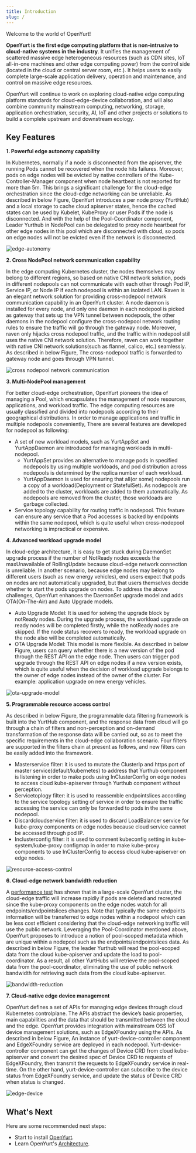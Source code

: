 ```yaml
---
title: Introduction
slug: /
---
```


Welcome to the world of OpenYurt!

**OpenYurt is the first edge computing platform that is non-intrusive to cloud-native systems in the industry**. It unifies the management of scattered massive edge heterogeneous resources (such as CDN sites, IoT all-in-one machines and other edge computing power) from the control side (located in the cloud or central server room, etc.).
It helps users to easily complete large-scale application delivery, operation and maintenance, and control on massive edge resources.

OpenYurt will continue to work on exploring cloud-native edge computing platform standards for cloud-edge-device collaboration, and will also combine community mainstream computing, networking, storage, application orchestration, security, AI, IoT and other projects or solutions to build a complete upstream and downstream ecology.


## Key Features
**1. Powerful edge autonomy capability**

In Kubernetes, normally if a node is disconnected from the apiserver, the running Pods cannot be recovered when the node hits failures. Moreover, pods on edge nodes will be evicted by native controllers of the Kube-Controller-Manager component when node heartbeat is not reported for more than 5m.
This brings a significant challenge for the cloud-edge orchestration since the cloud-edge networking can be unreliable.  As described in below Figure, OpenYurt introduces a per node proxy (YurtHub) and a local storage to cache cloud apiserver states, hence the cached states can be used by Kubelet, KubeProxy or user Pods if the node is disconnected.
And with the help of the Pool-Coordinator component, Leader Yurthub in NodePool can be delegated to proxy node heartbeat for other edge nodes in this pool which are disconnected with cloud, so pods on edge nodes will not be evicted even if the network is disconnected.

![edge-autonomy](../../static/img/docs/introduction/edge-autonomy.png)

**2. Cross NodePool network communication capability**

In the edge computing Kubernetes cluster, the nodes themselves may belong to different regions, so based on native CNI network solution, pods in different nodepools can not communicate with each other through Pod IP, Service IP, or Node IP if each nodepool is within an isolated LAN.
Raven is an elegant network solution for providing cross-nodepool network communication capability in an OpenYurt cluster. A node daemon is installed for every node, and only one daemon in each nodepool is picked as gateway that sets up the VPN tunnel between nodepools, the other daemons in the nodepool configure the cross-nodepool network routing rules to ensure the traffic will go through the gateway node.  Moreover, raven only hijacks cross nodepool traffic, and the traffic within nodepool still uses the native CNI network solution. Therefore, raven can work together with native CNI network solutions(such as flannel, calico, etc.) seamlessly. As described in below Figure, The cross-nodepool traffic is forwarded to gateway node and goes through VPN tunnel.

![cross nodepool network communication](../../static/img/docs/introduction/raven.png)

**3. Multi-NodePool management**

For better cloud-edge orchestration, OpenYurt pioneers the idea of managing a Pool, which encapsulates the management of node resources, applications, and workload traffic. The edge computing resources are usually classified and divided into nodepools according to their geographical distributions. In order to manage applications and traffic in multiple nodepools conveniently, There are several features are developed for nodepool as following:
  - A set of new workload models, such as YurtAppSet and YurtAppDaemon are introduced for managing workloads in multi-nodepool.
    - YurtAppSet provides an alternative to manage pods in specified nodepools by using multiple workloads, and pod distribution across nodepools is determined by the replica number of each workload.
    - YurtAppDaemon is used for ensuring that all(or some) nodepools run a copy of a workload(Deployment or StatefulSet). As nodepools are added to the cluster, workloads are added to them automatically. As nodepools are removed from the cluster, those workloads are garbage collected.
  - Service topology capability for routing traffic in nodepool. This feature can ensure any service that a Pod accesses is backed by endpoints within the same nodepool, which is quite useful when cross-nodepool networking is impractical or expensive.

**4. Advanced workload upgrade model**

In cloud-edge architecture, it is easy to get stuck during DaemonSet upgrade process if the number of NotReady nodes exceeds the maxUnavailable of RollingUpdate because cloud-edge network connection is unreliable. In another scenario, because edge nodes may belong to different users (such as new energy vehicles), end users expect that pods on nodes are not automatically upgraded, but that users themselves decide whether to start the pods upgrade on nodes. To address the above challenges, OpenYurt enhances the DaemonSet upgrade model and adds OTA(On-The-Air) and Auto Upgrade models.
  - Auto Upgrade Model: It is used for solving the upgrade block by notReady nodes. During the upgrade process, the workload upgrade on ready nodes will be completed firstly, while the notReady nodes are skipped. If the node status recovers to ready, the workload upgrade on the node also will be completed automatically.
  - OTA Upgrade Model: This model is more flexible. As described in below Figure, users can query whether there is a new version of the pod through the REST API on the edge node. Then users can trigger pod upgrade through the REST API on edge nodes if a new version exists, which is quite useful when the decision of workload upgrade belongs to the owner of edge nodes instead of the owner of the cluster. For example: application upgrade on new energy vehicles.

![ota-upgrade-model](../../static/img/docs/introduction/ota.png)

**5. Programmable resource access control**

As described in below Figure, the programmable data filtering framework is built into the YurtHub component, and the response data from cloud will go through a chain of filters and non-perception and on-demand transformation of the response data will be carried out, so as to meet the specific requirements in the cloud-edge collaboration scenario. Four filters are supported in the filters chain at present as follows, and new filters can be easily added into the framework.
  - Masterservice filter: it is used to mutate the ClusterIp and https port of master service(default/kubernetes) to address that Yurthub component is listening in order to make pods using InClusterConfig on edge nodes to access cloud kube-apiserver through Yurthub component without perception. 
  - Servicetoplogy filter: it is used to reassemble endpointslices according to the service topology setting of service in order to ensure the traffic accessing the service can only be forwarded to pods in the same nodepool. 
  - Discardcloudservice filter: it is used to discard LoadBalancer service for kube-proxy components on edge nodes because cloud service cannot be accessed through pod IP. 
  - Inclusterconfig filter: it is used to comment kubeconfig setting in kube-system/kube-proxy configmap in order to make kube-proxy components to use InClusterConfig to access cloud kube-apiserver on edge nodes.

![resource-access-control](../../static/img/docs/introduction/data-filtering-framework.png)

**6. Cloud-edge network bandwidth reduction**

A [performance test](https://openyurt.io/docs/test-report/yurthub-performance-test#traffic) has shown that in a large-scale OpenYurt cluster, the cloud-edge traffic will increase rapidly if pods are deleted and recreated since the kube-proxy components on the edge nodes watch for all endpoints/endpointslices changes. Note that typically the same endpoints information will be transferred to edge nodes within a nodepool which can be less cost efficient considering that the cloud-edge networking traffic will use the public network.
Leveraging the Pool-Coordinator mentioned above, OpenYurt proposes to introduce a notion of pool-scoped metadata which are unique within a nodepool such as the endpoints/endpointslices data. As described in below Figure, the leader Yurthub will read the pool-scoped data from the cloud kube-apiserver and update the load to pool-coordinator. As a result, all other YurtHubs will retrieve the pool-scoped data from the pool-coordinator, eliminating the use of public network bandwidth for retrieving such data from the cloud kube-apiserver.

![bandwidth-reduction](../../static/img/docs/introduction/bandwidth-reduction.png)

**7. Cloud-native edge device management**

OpenYurt defines a set of APIs for managing edge devices through cloud Kubernetes controlplane. The APIs abstract the device’s basic properties, main capabilities and the data that should be transmitted between the cloud and the edge. OpenYurt provides integration with mainstream OSS IoT device management solutions, such as EdgeXFoundry using the APIs. As described in below Figure, An instance of yurt-device-controller component and EdgeXFoundry service are deployed in each nodepool. Yurt-device-controller component can get the changes of Device CRD from cloud kube-apiserver and convert the desired spec of Device CRD to requests of EdgeXFoundry, then transmit the requests to EdgeXFoundry service in real-time. On the other hand, yurt-device-controller can subscribe to the device status from EdgeXFoundry service, and update the status of Device CRD when status is changed.

![edge-device](../../static/img/docs/introduction/device.png)

## What's Next
Here are some recommended next steps:
- Start to install [OpenYurt](./installation/summary.md).
- Learn OpenYurt's [Architecture](./core-concepts/architecture.md).
